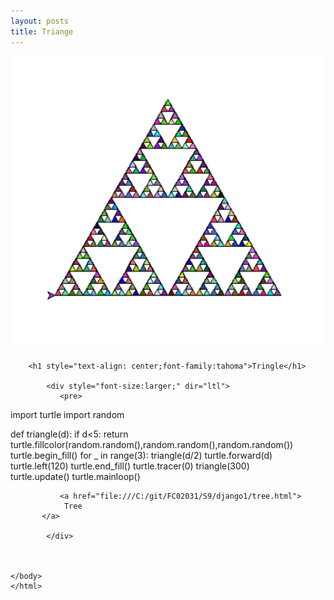 ```yaml
---
layout: posts
title: Triange
---
```


![alt text](../assets/images/triangle.png "triangle")
<html>
    <head>
        <title>triangle</title>
    </head>
    <body>
        
        <h1 style="text-align: center;font-family:tahoma">Tringle</h1>
        
            <div style="font-size:larger;" dir="ltl">
               <pre>
import turtle
import random

def triangle(d):
    if d<5:
        return 
    turtle.fillcolor(random.random(),random.random(),random.random())
    turtle.begin_fill()
    for _ in range(3):
      triangle(d/2)
      turtle.forward(d)
      turtle.left(120)
    turtle.end_fill()
turtle.tracer(0)
triangle(300)      
turtle.update()
turtle.mainloop()</pre>
                
   
               <a href="file:///C:/git/FC02031/S9/django1/tree.html">
                Tree
           </a> 
      
            </div>
            
        
       
    </body>
    </html>